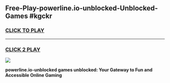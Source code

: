 
## Free-Play-powerline.io-unblocked-Unblocked-Games #kgckr
<h3>
<a href="https://news.freeplayer.one?title=powerline.io-unblocked&ref=8M">CLICK TO PLAY</a></h3>
<hr>

<h3>
<a href="https://news.freeplayer.one?title=powerline.io-unblocked&ref=8M">CLICK 2 PLAY</a>
  
</h3>

<a href="https://news.freeplayer.one?title=powerline.io-unblocked&ref=8M"><img src="https://clearcache.store/games.png"></a>


**powerline.io-unblocked games unblocked: Your Gateway to Fun and Accessible Online Gaming**
